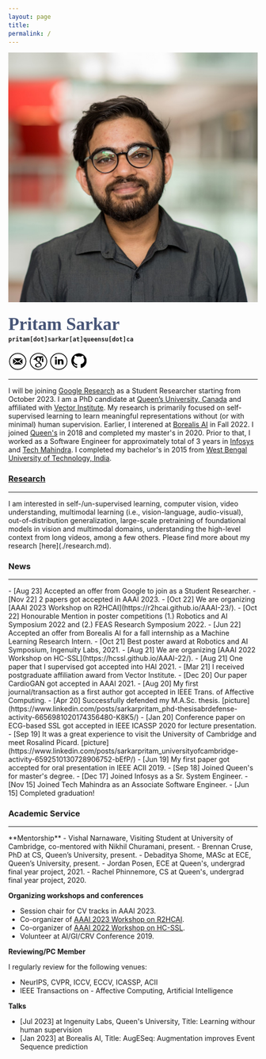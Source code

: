 ```yaml
---
layout: page
title: 
permalink: /
---
```


<div class="row">
	<!-- <center> -->
    <div class="col-sm-3 col-xs-12">
        <img src="./assets/my_images/pp_square.jpg" >
    </div>
    <div class="col-sm-9 col-xs-12" style="margin-bottom: 0;">
        <h4>
            <!-- <strong> -->
            <span style="color: rgb(71, 85, 119); font-family: 'Caveat'; font-size: 36px;">
                Pritam Sarkar
            </span><br>
            <!-- <span style="font-size: 16px;">
                Incoming Student Researcher at Google<br>
                Ph.D. Student at Queen&apos;s University<br>
                Affiliate at Vector Institute
            </span><br> -->
            <span style='font-family: "Lucida Console", Monaco, monospace; font-size: 12px;'>
                pritam[dot]sarkar[at]queensu[dot]ca
            </span>
            <!-- <br>
            <span style='font-family: "Lucida Console", Monaco, monospace; font-size: 12px;'>
                sarkar[dot]pritam[dot]ai[at]gmail[dot]com
            </span> (personal email id) -->
            <!-- </strong> -->
        </h4>
        <a title="Email" href="mailto:pritam.sarkar@queensu.ca" target="_blank"><img src="./assets/logos/email.png" width="7.5%" height="7.5%" alt="Email"></a> 
        <a title="Google Scholar" href="https://scholar.google.ca/citations?hl=en&user=o6m0mbsAAAAJ" target="_blank"><img src="./assets/logos/google_scholar.png" width="7.5%" height="7.5%" alt="Google Scholar"></a> 
        <a title="LinkedIn" href="https://www.linkedin.com/in/sarkarpritam/" target="_blank"><img src="./assets/logos/linkedin.png" width="7.5%" height="7.5%" alt="LinkedIn"></a> 
        <a title="GitHub" href="https://github.com/pritamqu/" target="_blank"><img src="./assets/logos/github.png" width="7.5%" height="7.5%" alt="GitHub"></a> 
        <!-- <a title="Resume" href="./files/sarkar_resume.pdf" target="_blank"><img src="./assets/logos/cv.png" width="7.5%" height="7.5%" alt="Resume"></a>  -->
    </div>
    <!-- </center> -->
</div>

<hr>

<a name="/news"></a>

I will be joining [Google Research](https://research.google/) as a Student Researcher starting from October 2023. I am a PhD candidate at [Queen’s University, Canada](https://queensu.ca/) and affiliated with [Vector Institute](https://vectorinstitute.ai/). 
My research is primarily focused on self-supervised learning to learn meaningful representations without (or with minimal) human supervision. Earlier, I interened at [Borealis AI](https://www.borealisai.com/) in Fall 2022. I joined [Queen's](https://queensu.ca/) in 2018 and completed my master's in 2020. Prior to that, I worked as a Software Engineer for approximately total of 3 years in [Infosys](https://www.infosys.com/) and [Tech Mahindra](https://www.techmahindra.com/). I completed my bachelor's in 2015 from [West Bengal University of Technology, India](/).


### [Research](./research.md)
<hr>
I am interested in self-/un-supervised learning, computer vision, video understanding, multimodal learning (i.e., vision-language, audio-visual), out-of-distribution generalization, large-scale pretraining of foundational models in vision and multimodal domains, understanding the high-level context from long videos, among a few others. Please find more about my research [here](./research.md).


<!-- <div><span style="color: #ff0000;"><strong>I am looking for new opportunities, please feel free to reach out if you have any openings.</strong></span></div> -->


### News
<hr>
- [Aug 23] Accepted an offer from Google to join as a Student Researcher.
- [Nov 22] 2 papers got accepted in AAAI 2023.
- [Oct 22] We are organizing [AAAI 2023 Workshop on R2HCAI](https://r2hcai.github.io/AAAI-23/).
- [Oct 22] Honourable Mention in poster competitions (1.) Robotics and AI Symposium 2022 and (2.) FEAS Research Symposium 2022.
- [Jun 22] Accepted an offer from Borealis AI for a fall internship as a Machine Learning Research Intern.
- [Oct 21] Best poster award at Robotics and AI Symposium, Ingenuity Labs, 2021.
- [Aug 21] We are organizing [AAAI 2022 Workshop on HC-SSL](https://hcssl.github.io/AAAI-22/).
- [Aug 21] One paper that I supervised got accepted into HAI 2021.
- [Mar 21] I received postgraduate affiliation award from Vector Institute.
- [Dec 20] Our paper CardioGAN got accepted in AAAI 2021.
- [Aug 20] My first journal/transaction as a first author got accepted in IEEE Trans. of Affective Computing.
- [Apr 20] Successfully defended my M.A.Sc. thesis. [picture](https://www.linkedin.com/posts/sarkarpritam_phd-thesisabrdefense-activity-6656981020174356480-K8K5/)
- [Jan 20] Conference paper on ECG-based SSL got accepted in IEEE ICASSP 2020 for lecture presentation.
- [Sep 19] It was a great experience to visit the University of Cambridge and meet Rosalind Picard. [picture](https://www.linkedin.com/posts/sarkarpritam_universityofcambridge-activity-6592510130728906752-bEfP/)
- [Jun 19] My first paper got accepted for oral presentation in IEEE ACII 2019.
- [Sep 18] Joined Queen's for master's degree.
- [Dec 17] Joined Infosys as a Sr. System Engineer.
- [Nov 15] Joined Tech Mahindra as an Associate Software Engineer.
- [Jun 15] Completed graduation!

<!-- <hr> -->


<a name="/academic_service"></a>

### Academic Service 
<hr>
**Mentorship**
- Vishal Narnaware, Visiting Student at University of Cambridge, co-mentored with Nikhil Churamani, present.
- Brennan Cruse, PhD at CS, Queen’s University, present.
- Debaditya Shome, MASc at ECE, Queen’s University, present.
- Jordan Posen, ECE at Queen's, undergrad final year project, 2021.
- Rachel Phinnemore, CS at Queen's, undergrad final year project, 2020.

**Organizing workshops and conferences**
- Session chair for CV tracks in AAAI 2023.
- Co-organizer of [AAAI 2023 Workshop on R2HCAI](https://r2hcai.github.io/AAAI-23/). 
- Co-organizer of [AAAI 2022 Workshop on HC-SSL](https://hcssl.github.io/AAAI-22/). 
- Volunteer at AI/GI/CRV Conference 2019.

**Reviewing/PC Member**

I regularly review for the following venues:
- NeurIPS, CVPR, ICCV, ECCV, ICASSP, ACII
- IEEE Transactions on - Affective Computing, Artificial Intelligence

**Talks**
- [Jul 2023] at Ingenuity Labs, Queen's University, Title: Learning withour human supervision
- [Jan 2023] at Borealis AI, Title: AugESeq: Augmentation improves Event Sequence prediction


